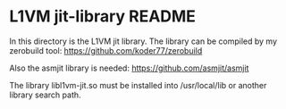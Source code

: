 L1VM jit-library README
=======================
In this directory is the L1VM jit library.
The library can be compiled by my zerobuild tool:
https://github.com/koder77/zerobuild

Also the asmjit library is needed: https://github.com/asmjit/asmjit

The library libl1vm-jit.so must be installed into /usr/local/lib or
another library search path.

